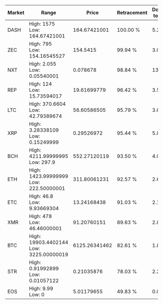 | Market | Range | Price| Retracement | Doubles to 50% |
| --- | --- | --- | --- | --- |
| DASH | High: 1575<br />Low: 164.67421001 | 164.67421001 | 100.00 % | 5.28 |
| ZEC | High: 795<br />Low: 154.16545527 | 154.5415 | 99.94 % | 3.07 |
| NXT | High: 2.055<br />Low: 0.05540001 | 0.078678 | 98.84 % | 13.41 |
| REP | High: 124<br />Low: 15.73594017 | 19.61699779 | 96.42 % | 3.56 |
| LTC | High: 370.6604<br />Low: 42.79389674 | 56.60586505 | 95.79 % | 3.65 |
| XRP | High: 3.28338109<br />Low: 0.15249999 | 0.29526972 | 95.44 % | 5.82 |
| BCH | High: 4211.99999995<br />Low: 297.9 | 552.27120119 | 93.50 % | 4.08 |
| ETH | High: 1423.99999999<br />Low: 222.50000001 | 311.80061231 | 92.57 % | 2.64 |
| ETC | High: 46.8<br />Low: 9.93669304 | 13.24168438 | 91.03 % | 2.14 |
| XMR | High: 478<br />Low: 46.46000001 | 91.20760151 | 89.63 % | 2.88 |
| BTC | High: 19903.4402144<br />Low: 3225.00000019 | 6125.26341462 | 82.61 % | 1.89 |
| STR | High: 0.91992899<br />Low: 0.01057122 | 0.21035876 | 78.03 % | 2.21 |
| EOS | High: 9.99<br />Low: 0 | 5.01179655 | 49.83 % | 0.00 |
